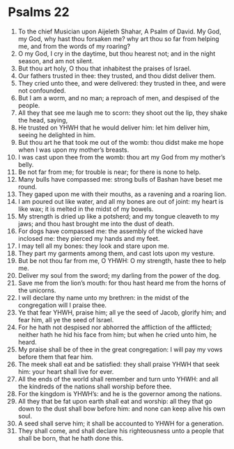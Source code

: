 ﻿# Psalms 22
1. To the chief Musician upon Aijeleth Shahar, A Psalm of David. My God, my God, why hast thou forsaken me? why art thou so far from helping me, and from the words of my roaring? 
2. O my God, I cry in the daytime, but thou hearest not; and in the night season, and am not silent. 
3. But thou art holy, O thou that inhabitest the praises of Israel. 
4. Our fathers trusted in thee: they trusted, and thou didst deliver them. 
5. They cried unto thee, and were delivered: they trusted in thee, and were not confounded. 
6. But I am a worm, and no man; a reproach of men, and despised of the people. 
7. All they that see me laugh me to scorn: they shoot out the lip, they shake the head, saying, 
8. He trusted on YHWH that he would deliver him: let him deliver him, seeing he delighted in him. 
9. But thou art he that took me out of the womb: thou didst make me hope when I was upon my mother’s breasts. 
10. I was cast upon thee from the womb: thou art my God from my mother’s belly. 
11. Be not far from me; for trouble is near; for there is none to help. 
12. Many bulls have compassed me: strong bulls of Bashan have beset me round. 
13. They gaped upon me with their mouths, as a ravening and a roaring lion. 
14. I am poured out like water, and all my bones are out of joint: my heart is like wax; it is melted in the midst of my bowels. 
15. My strength is dried up like a potsherd; and my tongue cleaveth to my jaws; and thou hast brought me into the dust of death. 
16. For dogs have compassed me: the assembly of the wicked have inclosed me: they pierced my hands and my feet. 
17. I may tell all my bones: they look and stare upon me. 
18. They part my garments among them, and cast lots upon my vesture. 
19. But be not thou far from me, O YHWH: O my strength, haste thee to help me. 
20. Deliver my soul from the sword; my darling from the power of the dog. 
21. Save me from the lion’s mouth: for thou hast heard me from the horns of the unicorns. 
22. I will declare thy name unto my brethren: in the midst of the congregation will I praise thee. 
23. Ye that fear YHWH, praise him; all ye the seed of Jacob, glorify him; and fear him, all ye the seed of Israel. 
24. For he hath not despised nor abhorred the affliction of the afflicted; neither hath he hid his face from him; but when he cried unto him, he heard. 
25. My praise shall be of thee in the great congregation: I will pay my vows before them that fear him. 
26. The meek shall eat and be satisfied: they shall praise YHWH that seek him: your heart shall live for ever. 
27. All the ends of the world shall remember and turn unto YHWH: and all the kindreds of the nations shall worship before thee. 
28. For the kingdom is YHWH’s: and he is the governor among the nations. 
29. All they that be fat upon earth shall eat and worship: all they that go down to the dust shall bow before him: and none can keep alive his own soul. 
30. A seed shall serve him; it shall be accounted to YHWH for a generation. 
31. They shall come, and shall declare his righteousness unto a people that shall be born, that he hath done this. 
